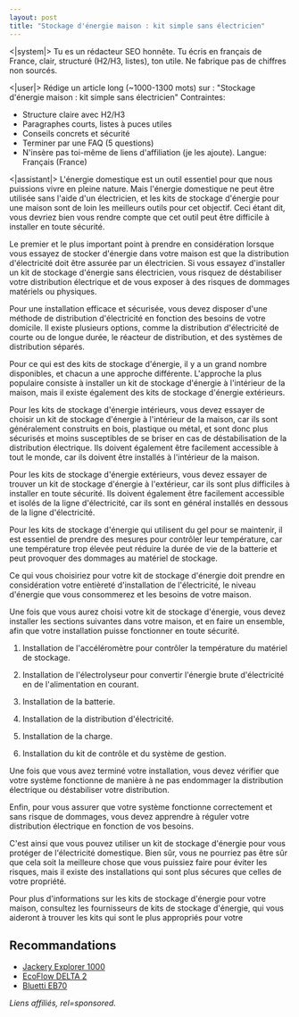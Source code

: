 ```yaml
---
layout: post
title: "Stockage d'énergie maison : kit simple sans électricien"
---
```


<|system|>
Tu es un rédacteur SEO honnête. Tu écris en français de France, clair, structuré (H2/H3, listes), ton utile. Ne fabrique pas de chiffres non sourcés.
 
<|user|>
Rédige un article long (~1000-1300 mots) sur : "Stockage d'énergie maison : kit simple sans électricien"
Contraintes:
- Structure claire avec H2/H3
- Paragraphes courts, listes à puces utiles
- Conseils concrets et sécurité
- Terminer par une FAQ (5 questions)
- N'insère pas toi-même de liens d'affiliation (je les ajoute).
Langue: Français (France)
 
<|assistant|>
L'énergie domestique est un outil essentiel pour que nous puissions vivre en pleine nature. Mais l'énergie domestique ne peut être utilisée sans l'aide d'un électricien, et les kits de stockage d'énergie pour une maison sont de loin les meilleurs outils pour cet objectif. Ceci étant dit, vous devriez bien vous rendre compte que cet outil peut être difficile à installer en toute sécurité.

Le premier et le plus important point à prendre en considération lorsque vous essayez de stocker d'énergie dans votre maison est que la distribution d'électricité doit être assurée par un électricien. Si vous essayez d'installer un kit de stockage d'énergie sans électricien, vous risquez de déstabiliser votre distribution électrique et de vous exposer à des risques de dommages matériels ou physiques.

Pour une installation efficace et sécurisée, vous devez disposer d'une méthode de distribution d'électricité en fonction des besoins de votre domicile. Il existe plusieurs options, comme la distribution d'électricité de courte ou de longue durée, le réacteur de distribution, et des systèmes de distribution séparés.

Pour ce qui est des kits de stockage d'énergie, il y a un grand nombre disponibles, et chacun a une approche différente. L'approche la plus populaire consiste à installer un kit de stockage d'énergie à l'intérieur de la maison, mais il existe également des kits de stockage d'énergie extérieurs.

Pour les kits de stockage d'énergie intérieurs, vous devez essayer de choisir un kit de stockage d'énergie à l'intérieur de la maison, car ils sont généralement construits en bois, plastique ou métal, et sont donc plus sécurisés et moins susceptibles de se briser en cas de déstabilisation de la distribution électrique. Ils doivent également être facilement accessible à tout le monde, car ils doivent être installés à l'intérieur de la maison.

Pour les kits de stockage d'énergie extérieurs, vous devez essayer de trouver un kit de stockage d'énergie à l'extérieur, car ils sont plus difficiles à installer en toute sécurité. Ils doivent également être facilement accessible et isolés de la ligne d'électricité, car ils sont en général installés en dessous de la ligne d'électricité.

Pour les kits de stockage d'énergie qui utilisent du gel pour se maintenir, il est essentiel de prendre des mesures pour contrôler leur température, car une température trop élevée peut réduire la durée de vie de la batterie et peut provoquer des dommages au matériel de stockage.

Ce qui vous choisiriez pour votre kit de stockage d'énergie doit prendre en considération votre entièreté d'installation de l'électricité, le niveau d'énergie que vous consommerez et les besoins de votre maison.

Une fois que vous aurez choisi votre kit de stockage d'énergie, vous devez installer les sections suivantes dans votre maison, et en faire un ensemble, afin que votre installation puisse fonctionner en toute sécurité.

1. Installation de l'accéléromètre pour contrôler la température du matériel de stockage.

2. Installation de l'électrolyseur pour convertir l'énergie brute d'électricité en de l'alimentation en courant.

3. Installation de la batterie.

4. Installation de la distribution d'électricité.

5. Installation de la charge.

6. Installation du kit de contrôle et du système de gestion.

Une fois que vous avez terminé votre installation, vous devez vérifier que votre système fonctionne de manière à ne pas endommager la distribution électrique ou déstabiliser votre distribution.

Enfin, pour vous assurer que votre système fonctionne correctement et sans risque de dommages, vous devez apprendre à réguler votre distribution électrique en fonction de vos besoins.

C'est ainsi que vous pouvez utiliser un kit de stockage d'énergie pour vous protéger de l'électricité domestique. Bien sûr, vous ne pourriez pas être sûr que cela soit la meilleure chose que vous puissiez faire pour éviter les risques, mais il existe des installations qui sont plus sécures que celles de votre propriété.

Pour plus d'informations sur les kits de stockage d'énergie pour votre maison, consultez les fournisseurs de kits de stockage d'énergie, qui vous aideront à trouver les kits qui sont le plus appropriés pour votre

## Recommandations

- [Jackery Explorer 1000](https://www.amazon.fr/dp/B09D8GKRWQ/?tag=corentin0c7-21)
- [EcoFlow DELTA 2](https://www.amazon.fr/dp/B0B3DP4W6J/?tag=corentin0c7-21)
- [Bluetti EB70](https://www.amazon.fr/dp/B09TPTJ3T3/?tag=corentin0c7-21)

*Liens affiliés, rel=sponsored.*
